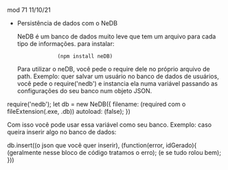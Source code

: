 mod 71                                            11/10/21

- Persistência de dados com o NeDB

  NeDB é um banco de dados  muito leve que tem um arquivo
para cada tipo de informações. para instalar:

                   (npm install neDB) 

  Para utilizar o neDB, você pede o require dele
no próprio arquivo de path. Exemplo: quer salvar um 
usuário no banco de dados de usuários, você pede o 
require('nedb') e instancia ela numa variável passando
as configurações do seu banco num objeto JSON. 

require('nedb');
let db = new NeDB({
    filename: (required com o fileExtension(.exe, .db))
    autoload: (false);
})

  Com isso você pode usar essa variável como seu banco.
  Exemplo: caso queira inserir algo no banco de dados:

db.insert((o json que você quer inserir),
(function(error, idGerado){
    (geralmente nesse bloco de código tratamos o erro);
    (e se tudo rolou bem);
}))